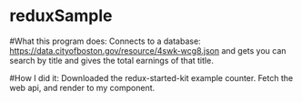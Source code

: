# reduxSample

#What this program does: 
Connects to a database: https://data.cityofboston.gov/resource/4swk-wcg8.json 
and gets you can search by title and gives the total earnings of that title. 

#How I did it:
Downloaded the redux-started-kit example counter. 
Fetch the web api, and render to my component. 


